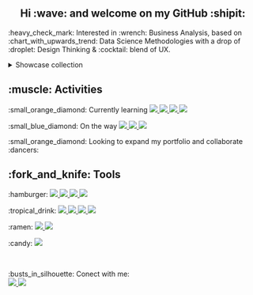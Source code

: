 <br/>
<h2 align="center">Hi  :wave: and welcome on my GitHub :shipit: </h2>

<p> :heavy_check_mark: Interested in :wrench: Business Analysis, based on :chart_with_upwards_trend: Data Science Methodologies with a drop of :droplet: Design Thinking & :cocktail: blend of UX.

</p>

<details><summary> Showcase collection </summary> 

| Project Management | Business Analysis | Business Analytics | Data Analytics |
| ------------------ | ----------------- | ------------------ | -------------- |
| :paperclip: |  | :telephone_receiver: [Call Centre Performance](https://github.com/VladRomanciuc/Personal/blob/1794c21e631142ee01a142937db961bb409d4f92/Business%20analytics/Call%20Centre/README.md) | | 
</details>



<h2>:muscle: Activities</h2>

<p>:small_orange_diamond: Currently learning 
   <a href="https://www.python.org/">
		<img src="https://img.shields.io/badge/-Python-black?style=plastic&logo=python" />
	</a>
   <a href="https://numpy.org/">
		<img src="https://img.shields.io/badge/-NumPy-4D77CF?style=plastic&logo=numpy" />
	</a>
   <a href="https://matplotlib.org/stable/index.html">
		<img src="https://img.shields.io/badge/-Matplotlib-11557c?style=plastic&logo=matplotlib" />
	</a>
	<a href="https://pandas.pydata.org/">
		<img src="https://img.shields.io/badge/-Pandas-150458?style=plastic&logo=pandas" />
	</a>
	
</p>
<p> :small_blue_diamond: On the way
    <a href="https://golang.org/">
		<img src="https://img.shields.io/badge/-Golang-00ADD8?style=plastic&logo=go&logoColor=ffffff" />
	</a>	
    <a href="https://dart.dev/">
		<img src="https://img.shields.io/badge/-Dart-0075BA?style=plastic&logo=dart" />
	</a>	
    <a href="https://flutter.dev/">
		<img src="https://img.shields.io/badge/-Flutter-blue?style=plastic&logo=flutter" />
	</a>	

<p>:small_orange_diamond: Looking to expand my portfolio and collaborate :dancers:</p>
<h2>:fork_and_knife: Tools</h2>
<p>:hamburger:
  <a href="https://powerbi.microsoft.com/en-us/">
		<img src="https://img.shields.io/badge/PowerBI-F2C811?style=plastic&logo=Power%20BI&logoColor=white" />
	</a>
  <a href="https://www.tableau.com/en-gb">
		<img src="https://img.shields.io/badge/Tableau-E97627?style=plastic&logo=Tableau&logoColor=white" />
	</a>
  <a href="https://datastudio.google.com/">
		<img src="https://img.shields.io/badge/DataStudio-blue?style=plastic&logo=Datastudio&logoColor=white" />
	</a>
  <a href="https://analytics.google.com/">
		<img src="https://img.shields.io/badge/Google%20Analytics-E37400?style=plastic&logo=google%20analytics&logoColor=white" />
	</a>
</p>
<p>:tropical_drink:
  <a href="https://www.figma.com/">
		<img src="https://img.shields.io/badge/Figma-F24E1E?style=plastic&logo=figma&logoColor=white" />
	</a>
  <a href="https://wireframe.cc/">
		<img src="https://img.shields.io/badge/Wireframe-grey?style=plastic&logo=wireframe" />
	</a>
	
   <a href="https://balsamiq.com/">
		<img src="https://img.shields.io/badge/Balsamiq-df678c?style=plastic&logo=balsamiq" />
	</a>
	  
  <a href="https://www.canva.com/">
		<img src="https://img.shields.io/badge/Canva-%2300C4CC.svg?&style=plastic&logo=Canva&logoColor=white" />
	</a>
</p>
<p>:ramen:
   <a href="https://code.visualstudio.com/">
		<img src="https://img.shields.io/badge/Visual_Studio_Code-0078D4?style=plastic&logo=visual%20studio%20code&logoColor=white" />
	</a>
   <a href="https://jupyter.org/">
		<img src="https://img.shields.io/badge/-Jupyter%20Lab-black?style=plastic&logo=jupyter" />
	</a>
</p>
<p>:candy:
   <a href="https://www.google.com/intl/en_uk/chrome/">
		<img src="https://img.shields.io/badge/-Google-white?style=plastic&logo=googlechrome" />
	</a>
</p>

<br/>
<p> :busts_in_silhouette: Conect with me:
	<br/>
	
  <a href="https://www.linkedin.com/in/vladromanciuc/">
		<img src="https://img.shields.io/badge/LinkedIn-0077B5?style=plastic&logo=linkedin&logoColor=white" />
	</a>
	  
  <a href="mailto:vladislavromanciuc@gmail.com">
		<img src="https://img.shields.io/badge/Gmail-D14836?style=plastic&logo=gmail&logoColor=white" />
	</a>
  
</p>
